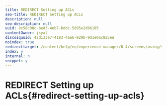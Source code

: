 ```yaml
---
title: REDIRECT Setting up ACLs
seo-title: REDIRECT Setting up ACLs
description: null
seo-description: null
uuid: 8c58c08c-bed3-4eb7-bddc-5d95e2db6105
contentOwner: jsyal
discoiquuid: 42d133e7-4183-4aa6-929b-9d1e0ac825ee
noindex: true
redirecttarget: /content/help/en/experience-manager/6-4/screens/using/setting-up-acls
index: y
internal: n
snippet: y
---
```


# REDIRECT Setting up ACLs{#redirect-setting-up-acls}

